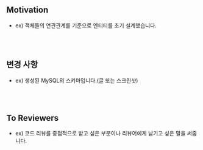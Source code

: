## Motivation
- ex) 객체들의 연관관계를 기준으로 엔티티를 초기 설계했습니다.

<br/><br/>

## 변경 사항
- ex) 생성된 MySQL의 스키마입니다.(글 또는 스크린샷)

<br/><br/>

## To Reviewers
- ex) 코드 리뷰를 중점적으로 받고 싶은 부분이나 리뷰어에게 남기고 싶은 말을 써줍니다.

<br/><br/>
